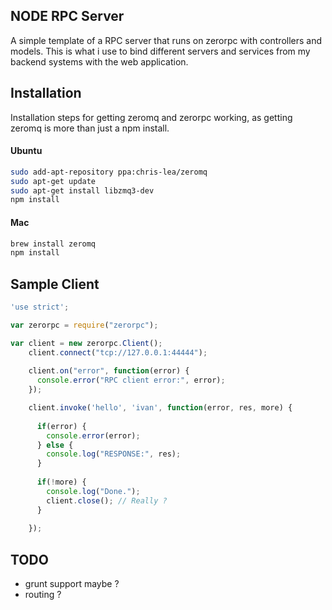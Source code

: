 ## NODE RPC Server
A simple template of a RPC server that runs on zerorpc with controllers and models.
This is what i use to bind different servers and services from my backend systems with the web application.

## Installation
Installation steps for getting zeromq and zerorpc working, as getting zeromq is more than just a npm install.

#### Ubuntu
```bash
sudo add-apt-repository ppa:chris-lea/zeromq
sudo apt-get update
sudo apt-get install libzmq3-dev
npm install
```

#### Mac
```bash
brew install zeromq
npm install
```

## Sample Client
```javascript
'use strict';

var zerorpc = require("zerorpc");

var client = new zerorpc.Client();
    client.connect("tcp://127.0.0.1:44444");
    
    client.on("error", function(error) {
      console.error("RPC client error:", error);
    });

    client.invoke('hello', 'ivan', function(error, res, more) {
    
      if(error) {
        console.error(error);
      } else {
        console.log("RESPONSE:", res);
      }
    
      if(!more) {
        console.log("Done.");
        client.close(); // Really ?
      }
    
    });
```

## TODO
* grunt support maybe ?
* routing ?